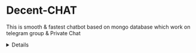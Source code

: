 # Decent-CHAT
This is smooth &amp; fastest chatbot  based on mongo database which work on telegram group & Private Chat

<details>

<p align="center"><a href="https://heroku.com/deploy?template=https://github.com/decentboyy/Decent_AI"> <img src="https://img.shields.io/badge/Deploy%20To%20Heroku-pink?style=for-the-badge&logo=heroku" width="220" height="38.45"/></a></p>
</details>
